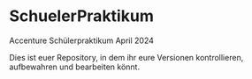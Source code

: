 # SchuelerPraktikum
Accenture Schülerpraktikum April 2024

Dies ist euer Repository, in dem ihr eure Versionen kontrollieren, aufbewahren und bearbeiten könnt.

